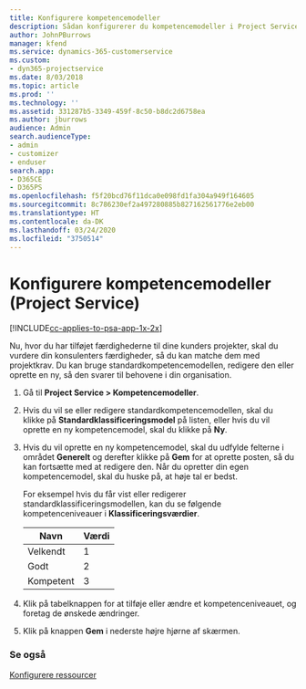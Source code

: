 ```yaml
---
title: Konfigurere kompetencemodeller
description: Sådan konfigurerer du kompetencemodeller i Project Service
author: JohnPBurrows
manager: kfend
ms.service: dynamics-365-customerservice
ms.custom:
- dyn365-projectservice
ms.date: 8/03/2018
ms.topic: article
ms.prod: ''
ms.technology: ''
ms.assetid: 331287b5-3349-459f-8c50-b8dc2d6758ea
ms.author: jburrows
audience: Admin
search.audienceType:
- admin
- customizer
- enduser
search.app:
- D365CE
- D365PS
ms.openlocfilehash: f5f20bcd76f11dca0e098fd1fa304a949f164605
ms.sourcegitcommit: 8c786230ef2a497280885b827162561776e2eb00
ms.translationtype: HT
ms.contentlocale: da-DK
ms.lasthandoff: 03/24/2020
ms.locfileid: "3750514"
---
```

# <a name="set-up-proficiency-models-project-service"></a>Konfigurere kompetencemodeller (Project Service)

[!INCLUDE[cc-applies-to-psa-app-1x-2x](../includes/cc-applies-to-psa-app-1x-2x.md)]

Nu, hvor du har tilføjet færdighederne til dine kunders projekter, skal du vurdere din konsulenters færdigheder, så du kan matche dem med projektkrav. Du kan bruge standardkompetencemodellen, redigere den eller oprette en ny, så den svarer til behovene i din organisation.  
  
1.  Gå til **Project Service > Kompetencemodeller**.  
  
2.  Hvis du vil se eller redigere standardkompetencemodellen, skal du klikke på **Standardklassificeringsmodel** på listen, eller hvis du vil oprette en ny kompetencemodel, skal du klikke på **Ny**.  
  
3.  Hvis du vil oprette en ny kompetencemodel, skal du udfylde felterne i området **Generelt** og derefter klikke på **Gem** for at oprette posten, så du kan fortsætte med at redigere den. Når du opretter din egen kompetencemodel, skal du huske på, at høje tal er bedst.  
  
     For eksempel hvis du får vist eller redigerer standardklassificeringsmodellen, kan du se følgende kompetenceniveauer i **Klassificeringsværdier**.  
  
    |Navn|Værdi|  
    |----------|-----------|  
    |Velkendt|1|  
    |Godt|2|  
    |Kompetent|3|  
  
4.  Klik på tabelknappen for at tilføje eller ændre et kompetenceniveauet, og foretag de ønskede ændringer.  
  
5.  Klik på knappen **Gem** i nederste højre hjørne af skærmen.  
  
### <a name="see-also"></a>Se også  
 [Konfigurere ressourcer](../project-service/set-up-resources.md)
